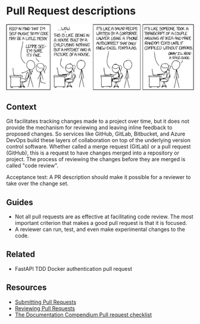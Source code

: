 # Pull Request descriptions

[![Code Quality](../_static/images/code_quality.png)](https://xkcd.com/1513/)

## Context

Git facilitates tracking changes made to a project over time, but it does not provide the mechanism for reviewing and 
leaving inline feedback to proposed changes. So services like GitHub, GitLab, Bitbucket, and Azure DevOps build these 
layers of collaboration on top of the underlying version control software.
Whether called a merge request (GitLab) or a pull request (GitHub), this is a request to have changes merged into a 
repository or project. The process of reviewing the changes before they are merged is called "code review".

Acceptance test: A PR description should make it possible for a reviewer to take over the change set.

## Guides

* Not all pull requests are as effective at facilitating code review. The most important criterion that makes a good pull request is that it is focused.
* A reviewer can run, test, and even make experimental changes to the code.

## Related

* FastAPI TDD Docker authentication pull request

## Resources

* [Submitting Pull Requests](https://chelseatroy.com/2019/12/13/async-collaboration-1-submitting-pull-requests/)
* [Reviewing Pull Requests](https://chelseatroy.com/2019/12/18/reviewing-pull-requests/)
* [The Documentation Compendium Pull request checklist](https://github.com/kylelobo/The-Documentation-Compendium/blob/master/en/PULL_REQUEST_TEMPLATE.md)